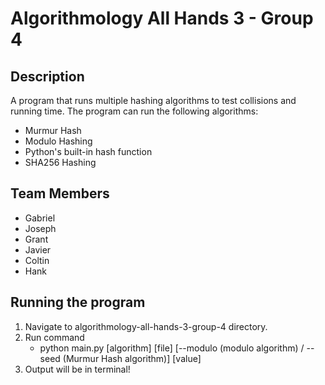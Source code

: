 # Algorithmology All Hands 3 - Group 4

## Description

A program that runs multiple hashing algorithms to test collisions and running time.
The program can run the following algorithms:
- Murmur Hash
- Modulo Hashing
- Python's built-in hash function
- SHA256 Hashing

## Team Members

- Gabriel
- Joseph
- Grant
- Javier
- Coltin
- Hank

## Running the program

1. Navigate to algorithmology-all-hands-3-group-4 directory.
2. Run command
    - python main.py [algorithm] [file] [--modulo (modulo algorithm) / --seed (Murmur Hash algorithm)] [value]
3. Output will be in terminal!
